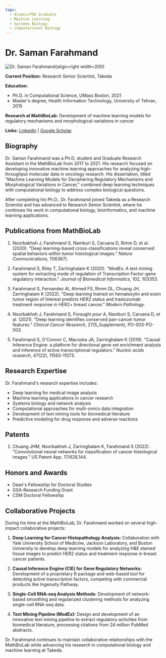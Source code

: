 ```yaml
---
tags:
  - Alumni/PhD Graduate
  - Machine Learning
  - Systems Biology
  - Computational Biology
---
```


# Dr. Saman Farahmand

![Dr. Saman Farahmand](https://media.licdn.com/dms/image/v2/C4E03AQHNfJFpsJflwA/profile-displayphoto-shrink_400_400/profile-displayphoto-shrink_400_400/0/1601652454923?e=1746662400&v=beta&t=dVRJ7_0P7pZfN2FUTp-N9o7LUAB_Oe2Uc2GSwC5Gr8k){align=right width=200}

**Current Position:** Research Senior Scientist, Takeda

**Education:**

- Ph.D. in Computational Science, UMass Boston, 2021
- Master's degree, Health Information Technology, University of Tehran, 2015

**Research at MathBioLab:** Development of machine learning models for regulatory mechanisms and morphological variations in cancer

**Links:** [LinkedIn](https://www.linkedin.com/in/samfrm) | [Google Scholar](https://scholar.google.com/citations?hl=en&user=Cwsh9G4AAAAJ)

## Biography

Dr. Saman Farahmand was a Ph.D. student and Graduate Research Assistant in the MathBioLab from 2017 to 2021. His research focused on developing innovative machine learning approaches for analyzing high-throughput molecular data in oncology research. His dissertation, titled "Machine Learning Models for Deciphering Regulatory Mechanisms and Morphological Variations in Cancer," combined deep learning techniques with computational biology to address complex biological questions.

After completing his Ph.D., Dr. Farahmand joined Takeda as a Research Scientist and has advanced to Research Senior Scientist, where he continues his work in computational biology, bioinformatics, and machine learning applications.

## Publications from MathBioLab

1. Noorbakhsh J, Farahmand S, Namburi S, Caruana D, Rimm D, et al. (2020). "Deep learning-based cross-classifications reveal conserved spatial behaviors within tumor histological images." *Nature Communications*, 11(6367).

2. Farahmand S, Riley T, Zarringhalam K (2020). "ModEx: A text mining system for extracting mode of regulation of Transcription Factor-gene regulatory interaction." *Journal of Biomedical Informatics*, 102, 103353.

3. Farahmand S, Fernandez AI, Ahmed FS, Rimm DL, Chuang JH, Zarringhalam K (2022). "Deep learning trained on hematoxylin and eosin tumor region of Interest predicts HER2 status and trastuzumab treatment response in HER2+ breast cancer." *Modern Pathology*.

4. Noorbakhsh J, Farahmand S, Foroughi pour A, Namburi S, Caruana D, et al. (2021). "Deep learning identifies conserved pan-cancer tumor features." *Clinical Cancer Research*, 27(5_Supplement), PO-003-PO-003.

5. Farahmand S, O'Connor C, Macoska JA, Zarringhalam K (2019). "Causal Inference Engine: a platform for directional gene set enrichment analysis and inference of active transcriptional regulators." *Nucleic acids research*, 47(22), 11563-11573.

## Research Expertise

Dr. Farahmand's research expertise includes:

- Deep learning for medical image analysis
- Machine learning applications in cancer research
- Systems biology and network analysis
- Computational approaches for multi-omics data integration
- Development of text mining tools for biomedical literature
- Predictive modeling for drug response and adverse reactions

## Patents

1. Chuang JHM, Noorbakhsh J, Zarringhalam K, Farahmand S (2022). "Convolutional neural networks for classification of cancer histological images." US Patent App. 17/628,144.

## Honors and Awards

- Dean's Fellowship for Doctoral Studies
- GSA-Research Funding Grant
- CSM Doctoral Fellowship

## Collaborative Projects

During his time at the MathBioLab, Dr. Farahmand worked on several high-impact collaborative projects:

1. **Deep Learning for Cancer Histopathology Analysis:** Collaboration with Yale University School of Medicine, Jackson Laboratory, and Boston University to develop deep learning models for analyzing H&E stained tissue images to predict HER2 status and treatment response in breast cancer patients.

2. **Causal Inference Engine (CIE) for Gene Regulatory Networks:** Development of a proprietary R package and web-based tool for detecting active transcription factors, competing with commercial products like Ingenuity Pathway.

3. **Single-Cell RNA-seq Analysis Methods:** Development of network-based smoothing and regularized clustering methods for analyzing single-cell RNA-seq data.

4. **Text Mining Pipeline (ModEx):** Design and development of an innovative text mining pipeline to extract regulatory activities from biomedical literature, processing citations from 24 million PubMed abstracts.

Dr. Farahmand continues to maintain collaborative relationships with the MathBioLab while advancing his research in computational biology and machine learning at Takeda.